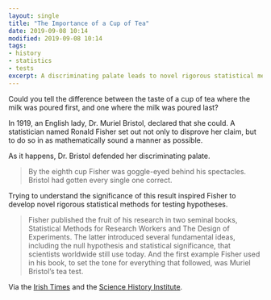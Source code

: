 ```yaml
---
layout: single
title: "The Importance of a Cup of Tea"
date: 2019-09-08 10:14
modified: 2019-09-08 10:14
tags:
- history
- statistics
- tests
excerpt: A discriminating palate leads to novel rigorous statistical methods
---
```


Could you tell the difference between the taste of a cup of tea where the milk was poured first,
and one where the milk was poured last?

In 1919, an English lady, Dr. Muriel Bristol, declared that she could.
A statistician named Ronald Fisher set out not only to disprove her claim,
but to do so in as mathematically sound a manner as possible.

As it happens, Dr. Bristol defended her discriminating palate.

> By the eighth cup Fisher was goggle-eyed behind his spectacles. Bristol had gotten every single one correct.

Trying to understand the significance of this result inspired Fisher to develop novel rigorous statistical methods for testing hypotheses.

> Fisher published the fruit of his research in two seminal books,
Statistical Methods for Research Workers and The Design of Experiments.
The latter introduced several fundamental ideas,
including the null hypothesis and statistical significance,
that scientists worldwide still use today.
And the first example Fisher used in his book, to set the tone for everything that followed,
was Muriel Bristol’s tea test.

Via the [Irish Times](https://www.irishtimes.com/news/science/how-a-tea-tasting-test-led-to-a-breakthrough-in-statistics-1.3998786)
and the [Science History Institute](https://www.sciencehistory.org/distillations/ronald-fisher-a-bad-cup-of-tea-and-the-birth-of-modern-statistics).
